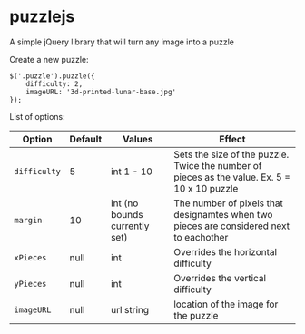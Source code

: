 puzzlejs
========

A simple jQuery library that will turn any image into a puzzle

Create a new puzzle:
```
$('.puzzle').puzzle({
	difficulty: 2,
	imageURL: '3d-printed-lunar-base.jpg'
});
```

List of options:

Option | Default | Values | Effect
--- | --- | --- | ---
`difficulty` | 5 | int 1 - 10 | Sets the size of the puzzle. Twice the number of pieces as the value. Ex. 5 = 10 x 10 puzzle
`margin` | 10 | int (no bounds currently set) | The number of pixels that designamtes when two pieces are considered next to eachother
`xPieces` | null | int | Overrides the horizontal difficulty
`yPieces` | null | int | Overrides the vertical difficulty
`imageURL` | null | url string | location of the image for the puzzle
